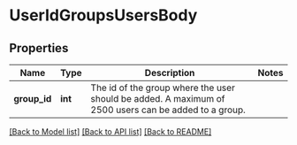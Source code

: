 # UserIdGroupsUsersBody

## Properties
Name | Type | Description | Notes
------------ | ------------- | ------------- | -------------
**group_id** | **int** | The id of the group where the user should be added. A maximum of 2500 users can be added to a group. | 

[[Back to Model list]](../README.md#documentation-for-models) [[Back to API list]](../README.md#documentation-for-api-endpoints) [[Back to README]](../README.md)

